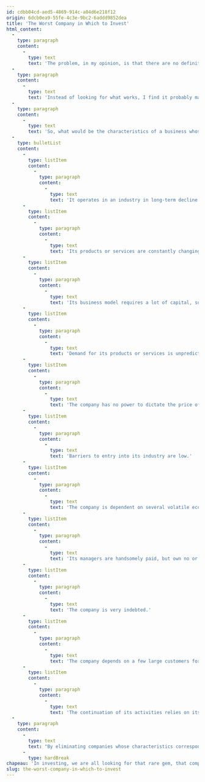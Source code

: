 ```yaml
---
id: cdbb04cd-aed5-4869-914c-a04d6e218f12
origin: 6dcb0ea9-55fe-4c3e-9bc2-6addd9852dea
title: 'The Worst Company in Which to Invest'
html_content:
  -
    type: paragraph
    content:
      -
        type: text
        text: 'The problem, in my opinion, is that there are no definitive patterns. Each stock market success is unique, and it is unlikely to be repeated.'
  -
    type: paragraph
    content:
      -
        type: text
        text: 'Instead of looking for what works, I find it probably makes more sense to figure out what doesn''t work, like Charlie Munger, who always looks for solutions by "reversing", approaching a problem through the back door.'
  -
    type: paragraph
    content:
      -
        type: text
        text: 'So, what would be the characteristics of a business whose chances of success are very slim, or even non-existent in the long term?'
  -
    type: bulletList
    content:
      -
        type: listItem
        content:
          -
            type: paragraph
            content:
              -
                type: text
                text: 'It operates in an industry in long-term decline.'
      -
        type: listItem
        content:
          -
            type: paragraph
            content:
              -
                type: text
                text: 'Its products or services are constantly changing. The company must constantly reinvent itself.'
      -
        type: listItem
        content:
          -
            type: paragraph
            content:
              -
                type: text
                text: 'Its business model requires a lot of capital, substantial investments, year after year.'
      -
        type: listItem
        content:
          -
            type: paragraph
            content:
              -
                type: text
                text: 'Demand for its products or services is unpredictable and subject to big fluctuations.'
      -
        type: listItem
        content:
          -
            type: paragraph
            content:
              -
                type: text
                text: 'The company has no power to dictate the price of its products or services. They are commodities that can easily be substituted.'
      -
        type: listItem
        content:
          -
            type: paragraph
            content:
              -
                type: text
                text: 'Barriers to entry into its industry are low.'
      -
        type: listItem
        content:
          -
            type: paragraph
            content:
              -
                type: text
                text: 'The company is dependent on several volatile economic factors over which its management has no control. Exchange rates, economic growth, interest rates, etc.'
      -
        type: listItem
        content:
          -
            type: paragraph
            content:
              -
                type: text
                text: 'Its managers are handsomely paid, but own no or very few shares.'
      -
        type: listItem
        content:
          -
            type: paragraph
            content:
              -
                type: text
                text: 'The company is very indebted.'
      -
        type: listItem
        content:
          -
            type: paragraph
            content:
              -
                type: text
                text: 'The company depends on a few large customers for a substantial part of its revenues.'
      -
        type: listItem
        content:
          -
            type: paragraph
            content:
              -
                type: text
                text: 'The continuation of its activities relies on its ability to raise capital regularly, through the issuance of debt or shares.'
  -
    type: paragraph
    content:
      -
        type: text
        text: "By eliminating companies whose characteristics correspond to these, we avoid a lot of headaches, in my opinion. And we significantly increase our chances of coming across big stock market winners in the long term.\_"
      -
        type: hardBreak
chapeau: 'In investing, we are all looking for that rare gem, that company that will enrich us for the next 10, 20 or 30 years. We would like to know what the characteristics are, the common points of companies which have been stock market successes in the past to find young shoots that resemble them.'
slug: the-worst-company-in-which-to-invest
---
```

